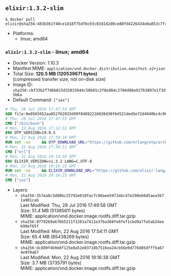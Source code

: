 ## `elixir:1.3.2-slim`

```console
$ docker pull elixir@sha256:483b361f40ce1d18f75df8c93c03d1d2d0ce88fd4226434e8a853c7f4db3c134
```

-	Platforms:
	-	linux; amd64

### `elixir:1.3.2-slim` - linux; amd64

-	Docker Version: 1.10.3
-	Manifest MIME: `application/vnd.docker.distribution.manifest.v2+json`
-	Total Size: **120.5 MB (120539671 bytes)**  
	(compressed transfer size, not on-disk size)
-	Image ID: `sha256:cbf33b2f7d6b015d32015044c58b91c2f8ed84c2784d86e927b3897e1f3d5b6a`
-	Default Command: `["iex"]`

```dockerfile
# Thu, 28 Jul 2016 17:47:54 GMT
ADD file:0e0565652aa852f62033d99f84892216020d30f64521ded5e72d4940bc4c9697 in /
# Thu, 28 Jul 2016 17:47:55 GMT
CMD ["/bin/bash"]
# Mon, 22 Aug 2016 17:12:51 GMT
ENV OTP_VERSION=19.0.5
# Mon, 22 Aug 2016 17:30:10 GMT
RUN set -xe 	&& OTP_DOWNLOAD_URL="https://github.com/erlang/otp/archive/OTP-${OTP_VERSION}.tar.gz" 	&& OTP_DOWNLOAD_SHA256="1cf9e6e9519b7191607f37045a7660bb0c70c285bb591dd2b3fca62e06403540" 	&& runtimeDeps=' 		libodbc1 		libssl1.0.0 		libsctp1 	' 	&& buildDeps=' 		curl 		ca-certificates 		autoconf 		gcc 		make 		libncurses-dev 		unixodbc-dev 		libssl-dev 		libsctp-dev 	' 	&& apt-get update 	&& apt-get install -y --no-install-recommends $runtimeDeps 	&& apt-get install -y --no-install-recommends $buildDeps 	&& curl -fSL -o otp-src.tar.gz "$OTP_DOWNLOAD_URL" 	&& echo "$OTP_DOWNLOAD_SHA256 otp-src.tar.gz" | sha256sum -c - 	&& mkdir -p /usr/src/otp-src 	&& tar -xzf otp-src.tar.gz -C /usr/src/otp-src --strip-components=1 	&& rm otp-src.tar.gz 	&& cd /usr/src/otp-src 	&& ./otp_build autoconf 	&& ./configure --enable-sctp 	&& make -j$(nproc) 	&& make install 	&& find /usr/local -name examples | xargs rm -rf 	&& apt-get purge -y --auto-remove $buildDeps 	&& rm -rf /usr/src/otp-src /var/lib/apt/lists/*
# Mon, 22 Aug 2016 17:30:11 GMT
CMD ["erl"]
# Mon, 22 Aug 2016 19:14:50 GMT
ENV ELIXIR_VERSION=v1.3.2 LANG=C.UTF-8
# Mon, 22 Aug 2016 19:16:22 GMT
RUN set -xe 	&& ELIXIR_DOWNLOAD_URL="https://github.com/elixir-lang/elixir/releases/download/${ELIXIR_VERSION}/Precompiled.zip" 	&& ELIXIR_DOWNLOAD_SHA256="45fdb9464b0fbe44c919482f1247740cc9c5d399280ef07e386aa7402b085be7" 	&& buildDeps=' 		ca-certificates 		curl 		unzip 	' 	&& apt-get update 	&& apt-get install -y --no-install-recommends $buildDeps 	&& curl -fSL -o elixir-precompiled.zip $ELIXIR_DOWNLOAD_URL 	&& echo "$ELIXIR_DOWNLOAD_SHA256 elixir-precompiled.zip" | sha256sum -c - 	&& unzip -d /usr/local elixir-precompiled.zip 	&& rm elixir-precompiled.zip 	&& apt-get purge -y --auto-remove $buildDeps 	&& rm -rf /var/lib/apt/lists/*
# Mon, 22 Aug 2016 19:16:23 GMT
CMD ["iex"]
```

-	Layers:
	-	`sha256:357ea8c3d80bc25792e010facfc98aee5972ebc47e290eb0d5aea3671a901cab`  
		Last Modified: Thu, 28 Jul 2016 17:49:58 GMT  
		Size: 51.4 MB (51365611 bytes)  
		MIME: application/vnd.docker.image.rootfs.diff.tar.gzip
	-	`sha256:0779269a676b5211f1201a7411e37ba368fe6fef1cbd9a7fa5ab24ee699ef65f`  
		Last Modified: Mon, 22 Aug 2016 17:54:11 GMT  
		Size: 65.4 MB (65438269 bytes)  
		MIME: application/vnd.docker.image.rootfs.diff.tar.gzip
	-	`sha256:dc889f4b9e8f125e8a52e03718b7516ea24cb56e9d776d05dfff5a674e9f0a67`  
		Last Modified: Mon, 22 Aug 2016 19:16:38 GMT  
		Size: 3.7 MB (3735791 bytes)  
		MIME: application/vnd.docker.image.rootfs.diff.tar.gzip
